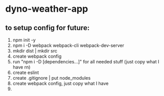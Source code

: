 # dyno-weather-app

## to setup config for future:

1. npm init -y
2. npm i -D webpack webpack-cli webpack-dev-server
3. mkdir dist | mkdir src
4. create webpack config
5. run "npm i -D [dependencies...]" for all needed stuff (just copy what I have rn)
6. create eslint
7. create .gitignore | put node_modules
8. create webpack config, just copy what I have
9.
